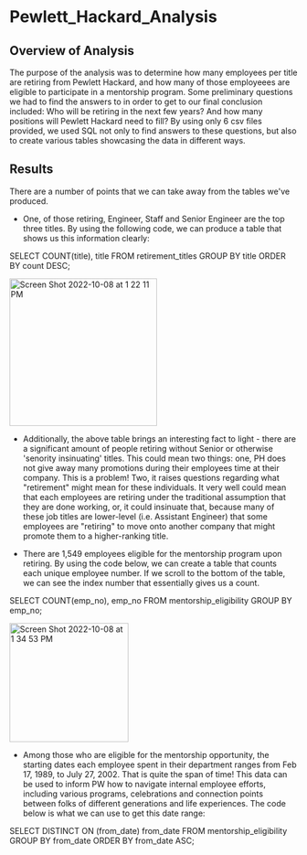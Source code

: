 # Pewlett_Hackard_Analysis

## Overview of Analysis

The purpose of the analysis was to determine how many employees per title are retiring from Pewlett Hackard, and how many of those employeees are eligible to participate in a mentorship program. Some preliminary questions we had to find the answers to in order to get to our final conclusion included: Who will be retiring in the next few years? And how many positions will Pewlett Hackard need to fill? By using only 6 csv files provided, we used SQL not only to find answers to these questions, but also to create various tables showcasing the data in different ways.  

## Results

There are a number of points that we can take away from the tables we've produced.

- One, of those retiring, Engineer, Staff and Senior Engineer are the top three titles. By using the following code, we can produce a table that shows us this information clearly:

SELECT COUNT(title), title FROM retirement_titles
GROUP BY title
ORDER BY count DESC;

<img width="258" alt="Screen Shot 2022-10-08 at 1 22 11 PM" src="https://user-images.githubusercontent.com/110838228/194719782-02447d8d-fb81-49bf-b4d4-364d7d22524e.png">

- Additionally, the above table brings an interesting fact to light - there are a significant amount of people retiring without Senior or otherwise 'senority insinuating' titles. This could mean two things: one, PH does not give away many promotions during their employees time at their company. This is a problem! Two, it raises questions regarding what "retirement" might mean for these individuals. It very well could mean that each employees are retiring under the traditional assumption that they are done working, or, it could insinuate that, because many of these job titles are lower-level (i.e. Assistant Engineer) that some employees are "retiring" to move onto another company that might promote them to a higher-ranking title.

- There are 1,549 employees eligible for the mentorship program upon retiring. By using the code below, we can create a table that counts each unique employee number. If we scroll to the bottom of the table, we can see the index number that essentially gives us a count.

SELECT COUNT(emp_no), emp_no FROM mentorship_eligibility
GROUP BY emp_no;

<img width="208" alt="Screen Shot 2022-10-08 at 1 34 53 PM" src="https://user-images.githubusercontent.com/110838228/194720305-482b26b8-fdf7-4ff9-8fa3-e720aa708315.png">

- Among those who are eligible for the mentorship opportunity, the starting dates each employee spent in their department ranges from Feb 17, 1989, to July 27, 2002. That is quite the span of time! This data can be used to inform PW how to navigate internal employee efforts, including various programs, celebrations and connection points between folks of different generations and life experiences. The code below is what we can use to get this date range:

SELECT DISTINCT ON (from_date) from_date FROM mentorship_eligibility
GROUP BY from_date
ORDER BY from_date ASC;





